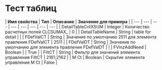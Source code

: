 # Тест таблиц

| **Имя свойства** | **Тип** | **Описание** | **Значение для примера** |
| --- | --- | --- | --- | --- | --- | --- | --- |
| DetailTableCntXSUM | Integer |  Количество расчетных полей CLCSUMAX\_ | 0 |
| DetailTableName | String | table for detail |  |
| FDefValCT | String | Значение по умолчанию 2511 для элемента  правления FDefValCT | 2511 |
| FDefValDT | String | Значение по умолчанию для элемента  правления FDefValDT |  |
| FVinzAddNeed | Boolean |  | True |
| FiltCT | String | Фильтр для значений элемента управления FiltCT | 2161;2162 |
| M Ct | Boolean | Скрытие элемента управления M Ct | False |

